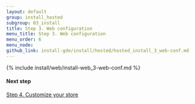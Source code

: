 ```yaml
---
layout: default
group: install_hosted
subgroup: 03_install
title: Step 3. Web configuration
menu_title: Step 3. Web configuration
menu_order: 6
menu_node: 
github_link: install-gde/install/hosted/hosted_install_3_web-conf.md
---
```


{% include install/web/install-web_3-web-conf.md %}

#### Next step
<a href="{{ site.gdeurl }}install-gde/install/hosted/hosted_install_4_customize-store.html">Step 4. Customize your store</a>
